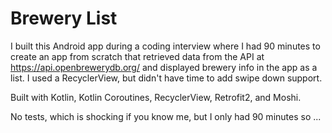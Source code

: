 # Brewery List
I built this Android app during a coding interview where I had 90 minutes to create an app from scratch that retrieved data from the API at https://api.openbrewerydb.org/ and displayed brewery info in the app as a list. I used a RecyclerView, but didn't have time to add swipe down support.

Built with Kotlin, Kotlin Coroutines, RecyclerView, Retrofit2, and Moshi.

No tests, which is shocking if you know me, but I only had 90 minutes so ...